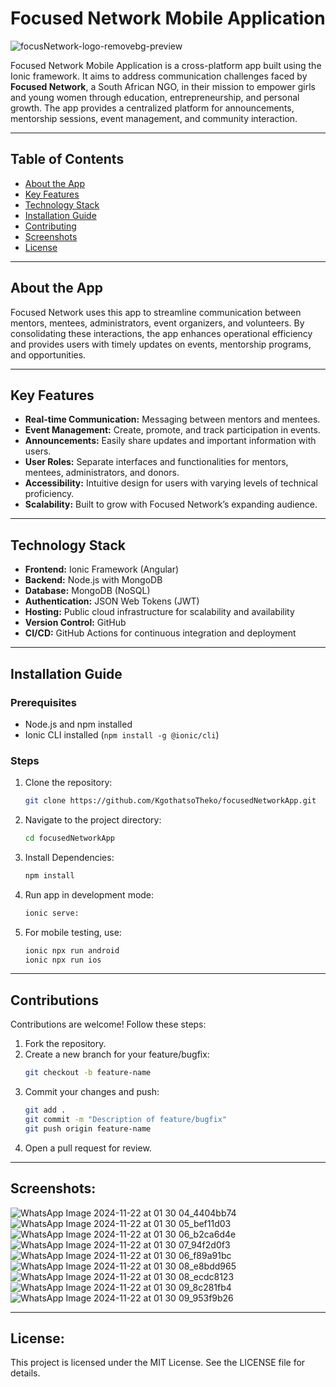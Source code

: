 # Focused Network Mobile Application

![focusNetwork-logo-removebg-preview](https://github.com/user-attachments/assets/c92898c3-721e-44db-89b1-788545d7c380)

Focused Network Mobile Application is a cross-platform app built using the Ionic framework. It aims to address communication challenges faced by **Focused Network**, a South African NGO, in their mission to empower girls and young women through education, entrepreneurship, and personal growth. The app provides a centralized platform for announcements, mentorship sessions, event management, and community interaction.

---

## Table of Contents

- [About the App](#about-the-app)
- [Key Features](#key-features)
- [Technology Stack](#technology-stack)
- [Installation Guide](#installation-guide)
- [Contributing](#contributing)
- [Screenshots](#screenshots)
- [License](#license)

---

## About the App

Focused Network uses this app to streamline communication between mentors, mentees, administrators, event organizers, and volunteers. By consolidating these interactions, the app enhances operational efficiency and provides users with timely updates on events, mentorship programs, and opportunities.

---

## Key Features

- **Real-time Communication:** Messaging between mentors and mentees.
- **Event Management:** Create, promote, and track participation in events.
- **Announcements:** Easily share updates and important information with users.
- **User Roles:** Separate interfaces and functionalities for mentors, mentees, administrators, and donors.
- **Accessibility:** Intuitive design for users with varying levels of technical proficiency.
- **Scalability:** Built to grow with Focused Network’s expanding audience.

---

## Technology Stack

- **Frontend:** Ionic Framework (Angular)
- **Backend:** Node.js with MongoDB
- **Database:** MongoDB (NoSQL)
- **Authentication:** JSON Web Tokens (JWT)
- **Hosting:** Public cloud infrastructure for scalability and availability
- **Version Control:** GitHub
- **CI/CD:** GitHub Actions for continuous integration and deployment

---

## Installation Guide

### Prerequisites

- Node.js and npm installed
- Ionic CLI installed (`npm install -g @ionic/cli`)

### Steps

1. Clone the repository:
   ```bash
   git clone https://github.com/KgothatsoTheko/focusedNetworkApp.git
2. Navigate to the project directory:
   ```bash
   cd focusedNetworkApp
3. Install Dependencies:
   ```bash
   npm install
4. Run app in development mode:
   ```bash
   ionic serve:
5. For mobile testing, use:
   ```bash
   ionic npx run android
   ionic npx run ios

---

## Contributions

Contributions are welcome! Follow these steps:

1. Fork the repository.
2. Create a new branch for your feature/bugfix:
   ```bash
   git checkout -b feature-name
3. Commit your changes and push:
   ```bash
   git add .
   git commit -m "Description of feature/bugfix"
   git push origin feature-name
4. Open a pull request for review.

---

## Screenshots:

![WhatsApp Image 2024-11-22 at 01 30 04_4404bb74](https://github.com/user-attachments/assets/bd7f5676-d5cb-4712-9551-e5cf54bb4934)
![WhatsApp Image 2024-11-22 at 01 30 05_bef11d03](https://github.com/user-attachments/assets/4b6f754e-a9bf-40c0-a3f2-aa564f993312)
![WhatsApp Image 2024-11-22 at 01 30 06_b2ca6d4e](https://github.com/user-attachments/assets/ce868f7b-ed8e-48ec-b7df-3eaecfc26191)
![WhatsApp Image 2024-11-22 at 01 30 07_94f2d0f3](https://github.com/user-attachments/assets/22bf03f2-4b8f-4c37-9c8a-9c661b23fedc)
![WhatsApp Image 2024-11-22 at 01 30 06_f89a91bc](https://github.com/user-attachments/assets/3beaaab1-c9b5-4a3f-b32a-2d06b0462841)
![WhatsApp Image 2024-11-22 at 01 30 08_e8bdd965](https://github.com/user-attachments/assets/9dc446c6-102d-4bab-a9ea-4acf7ef09a96)
![WhatsApp Image 2024-11-22 at 01 30 08_ecdc8123](https://github.com/user-attachments/assets/aee1c089-81a5-475c-a62e-c4ea3f2d5744)
![WhatsApp Image 2024-11-22 at 01 30 09_8c281fb4](https://github.com/user-attachments/assets/d49931bf-b911-4890-9968-b7def2656b76)
![WhatsApp Image 2024-11-22 at 01 30 09_953f9b26](https://github.com/user-attachments/assets/da9b3350-86c1-4872-9a75-cfc47a1d0d2a)

---


## License:

This project is licensed under the MIT License. See the LICENSE file for details.
